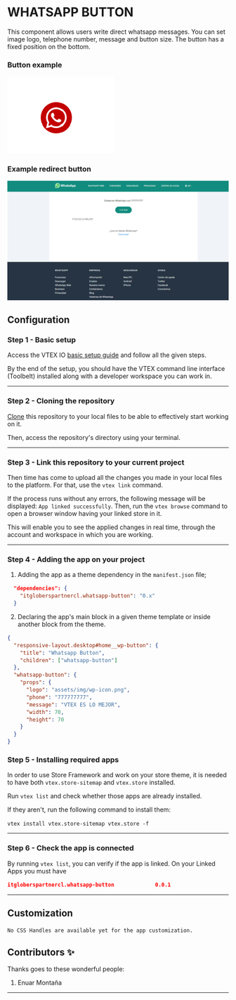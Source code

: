 # WHATSAPP BUTTON

This component allows users write direct whatsapp messages. You can set image logo, telephone number, message and button size. The button has a fixed position on the bottom.

### Button example
![preview](../assets/img/wp-button.png)

### Example redirect button 
![preview](../assets/img/wp-page.png)

## Configuration 
### **Step 1** -  Basic setup

Access the VTEX IO [basic setup guide](https://vtex.io/docs/getting-started/build-stores-with-store-framework/1) and follow all the given steps. 

By the end of the setup, you should have the VTEX command line interface (Toolbelt) installed along with a developer workspace you can work in.

---
### **Step 2** - Cloning the repository

[Clone](https://help.github.com/en/github/creating-cloning-and-archiving-repositories/cloning-a-repository) this repository to your local files to be able to effectively start working on it.

Then, access the repository's directory using your terminal. 

---

### **Step 3** - Link this repository to your current project

Then time has come to upload all the changes you made in your local files to the platform. For that, use the `vtex link` command. 

If the process runs without any errors, the following message will be displayed: `App linked successfully`. Then, run the `vtex browse` command to open a browser window having your linked store in it.

This will enable you to see the applied changes in real time, through the account and workspace in which you are working.

---

### **Step 4** - Adding the app on your project

1. Adding the app as a theme dependency in the `manifest.json` file;
```json
  "dependencies": {
    "itgloberspartnercl.whatsapp-button": "0.x"
  }
```
2. Declaring the app's main block in a given theme template or inside another block from the theme.

```json
{
  "responsive-layout.desktop#home__wp-button": {
    "title": "Whatsapp Button",
    "children": ["whatsapp-button"]
  },
  "whatsapp-button": {
    "props": {
      "logo": "assets/img/wp-icon.png",
      "phone": "777777777",
      "message": "VTEX ES LO MEJOR",
      "width": 70,
      "height": 70
    }
  }
}
```
### **Step 5** -  Installing required apps

In order to use Store Framework and work on your store theme, it is needed to have both `vtex.store-sitemap` and `vtex.store` installed.

Run  `vtex list`  and check whether those apps are already installed. 

If they aren't, run the following command to install them: 

`vtex install vtex.store-sitemap vtex.store -f`

---
### **Step 6** -  Check the app is connected

By running `vtex list`,  you can verify if the app is linked. On your Linked Apps you must have 

```json
itgloberspartnercl.whatsapp-button             0.0.1
```

---
## Customization

`No CSS Handles are available yet for the app customization.`

<!-- DOCS-IGNORE:start -->

## Contributors ✨

Thanks goes to these wonderful people:
1. Enuar Montaña

---- 

